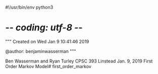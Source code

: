 #!/usr/bin/env python3
# -*- coding: utf-8 -*-
"""
Created on Wed Jan  9 10:41:46 2019

@author: benjaminwasserman
"""

Ben Wasserman and Ryan Turley
CPSC 393
Linstead
Jan. 9, 2019
First Order Markov Model# first_order_markov
